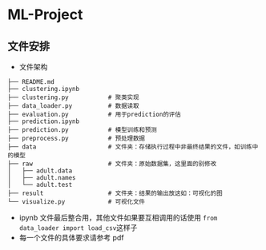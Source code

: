 # ML-Project

## 文件安排

- 文件架构

```
├── README.md
├── clustering.ipynb
├── clustering.py           # 聚类实现
├── data_loader.py          # 数据读取
├── evaluation.py           # 用于prediction的评估
├── prediction.ipynb
├── prediction.py           # 模型训练和预测
├── preprocess.py           # 预处理数据
├── data                    # 文件夹：存储执行过程中非最终结果的文件，如训练中的模型
├── raw                     # 文件夹：原始数据集，这里面的别修改
│   ├── adult.data
│   ├── adult.names
│   └── adult.test
├── result                  # 文件夹：结果的输出放这如：可视化的图
└── visualize.py            # 可视化文件
```

- ipynb 文件最后整合用，其他文件如果要互相调用的话使用 `from data_loader import load_csv`这样子
- 每一个文件的具体要求请参考 pdf
